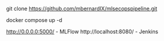 git clone https://github.com/mbernardIX/mlsecopspipeline.git

docker compose up -d

http://0.0.0.0:5000/ - MLFlow
http://localhost:8080/ - Jenkins
